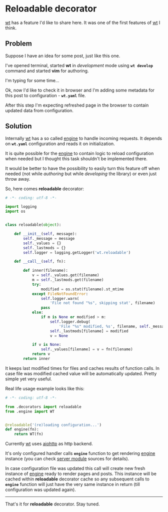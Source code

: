# Reloadable decorator

[wt][wt] has a feature I'd like to share here. It was one of the first features
of [wt][wt] I think.

## Problem

Suppose I have an idea for some post, just like this one.

I've opened terminal, started **wt** in *development* mode using
**`wt develop`** command and started **vim** for authoring.

I'm typing for some time...

Ok, now I'd like to check it in browser and I'm adding some metadata for
this post to configuration - **`wt.yaml`** file.

After this step I'm expecting refreshed page in the browser to contain updated
data from configuration.

## Solution

Internally [wt][wt] has a so called [engine][engine] to handle
incoming requests. It depends on **`wt.yaml`** configuration and reads it on
initialization.

It is quite possible for the [engine][engine] to contain logic to reload
configuration when needed but I thought this task shouldn't be implemented
there.

It would be better to have the possibility to easily turn this feature off when
needed (not while *authoring* but while *developing* the library) or even just
throw away.

So, here comes **reloadable** decorator:

```python
# -*- coding: utf-8 -*-

import logging
import os


class reloadable(object):

    def __init__(self, message):
        self._message = message
        self._values = {}
        self._lastmods = {}
        self.logger = logging.getLogger('wt.reloadable')

    def __call__(self, fn):

        def inner(filename):
            v = self._values.get(filename)
            m = self._lastmods.get(filename)
            try:
                modified = os.stat(filename).st_mtime
            except FileNotFoundError:
                self.logger.warn(
                    'File not found "%s", skipping stat', filename)
                pass
            else:
                if m is None or modified > m:
                    self.logger.debug(
                        'File "%s" modified, %s', filename, self._message)
                    self._lastmods[filename] = modified
                    v = None

            if v is None:
                self._values[filename] = v = fn(filename)
            return v
        return inner
```

It keeps last modified times for files and caches results of function calls. In
case file was modified cached value will be automatically updated. Pretty
simple yet very useful.

Real life usage example looks like this:

```python
# -*- coding: utf-8 -*-

from .decorators import reloadable
from .engine import WT


@reloadable('(re)loading configuration...')
def engine(fn):
    return WT(fn)
```

Currently [wt][wt] uses [aiohttp][aiohttp] as http backend.

It's only configured handler calls **`engine`** function to get rendering
[engine][engine] instance (you can check [server module][wt-server] sources
for details).

In case configuration file was updated this call will create new fresh instance
of [engine][engine] ready to render pages and posts.
This instance will be cached within **reloadable** decorator cache so any
subsequent calls to **`engine`** function will just have the very same
instance in return (till configuration was updated again).


-----

That's it for **reloadable** decorator. Stay tuned.


[wt]: https://ysegorov.github.io/wt-docs/
[engine]: https://github.com/ysegorov/wt/blob/master/wt/engine.py#L22
[aiohttp]: http://aiohttp.readthedocs.io/en/stable/
[wt-server]: https://github.com/ysegorov/wt/blob/master/wt/server.py
